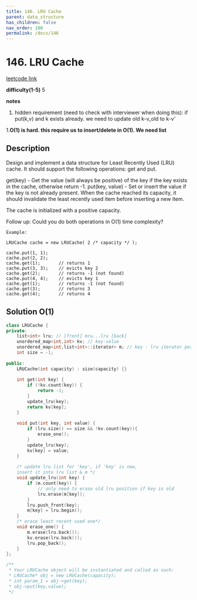 ```yaml
---
title: 146. LRU Cache
parent: data_structure
has_children: false
nav_order: 100
permalink: /docs/146
---
```

# 146. LRU Cache
[leetcode link](https://leetcode.com/problems/lru-cache/)

**difficulty(1-5)** 
5

**notes**   
1. hidden requirement (need to check with interviewer when doing this): 
if put(k,v) and k exists already. we need to update old k-v_old to k-v'

1.**O(1) is hard. this require us to insert/delete in O(1). We need list**

## Description
Design and implement a data structure for Least Recently Used (LRU) cache. It should support the following operations: get and put.

get(key) - Get the value (will always be positive) of the key if the key exists in the cache, otherwise return -1.
put(key, value) - Set or insert the value if the key is not already present. When the cache reached its capacity, it should invalidate the least recently used item before inserting a new item.

The cache is initialized with a positive capacity.

Follow up:
Could you do both operations in O(1) time complexity?
```
Example:

LRUCache cache = new LRUCache( 2 /* capacity */ );

cache.put(1, 1);
cache.put(2, 2);
cache.get(1);       // returns 1
cache.put(3, 3);    // evicts key 2
cache.get(2);       // returns -1 (not found)
cache.put(4, 4);    // evicts key 1
cache.get(1);       // returns -1 (not found)
cache.get(3);       // returns 3
cache.get(4);       // returns 4
```

## Solution O(1)
```c++
class LRUCache {
private:
    list<int> lru; // [front] mru...lru [back]
    unordered_map<int,int> kv; // key-value
    unordered_map<int,list<int>::iterator> m; // key - lru iterator pos
    int size = -1;
    
public:
    LRUCache(int capacity) : size(capacity) {}
    
    int get(int key) {
        if (!kv.count(key)) {
            return -1;
        }
        update_lru(key);
        return kv[key];
    }
    
    void put(int key, int value) {
        if (lru.size() == size && !kv.count(key)){
            erase_one();
        }
        update_lru(key);
        kv[key] = value;
    }
    
    /* update lru list for 'key', if 'key' is new,
    insert it into lru list & m */
    void update_lru(int key) {
        if (m.count(key)) {
            // only need to erase old lru position if key is old
            lru.erase(m[key]); 
        }
        lru.push_front(key);
        m[key] = lru.begin();
    }
    /* erase least recent used one*/
    void erase_one() {
        m.erase(lru.back());
        kv.erase(lru.back());
        lru.pop_back();
    }
};

/**
 * Your LRUCache object will be instantiated and called as such:
 * LRUCache* obj = new LRUCache(capacity);
 * int param_1 = obj->get(key);
 * obj->put(key,value);
 */
```